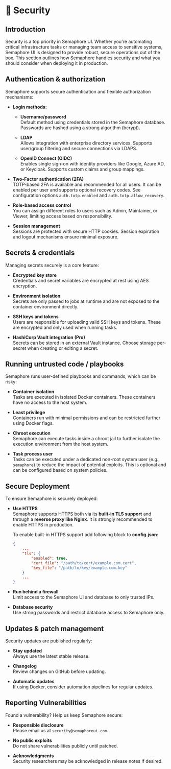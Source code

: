 # 🔐 Security

## Introduction

Security is a top priority in Semaphore UI. Whether you're automating critical infrastructure tasks or managing team access to sensitive systems, Semaphore UI is designed to provide robust, secure operations out of the box. This section outlines how Semaphore handles security and what you should consider when deploying it in production.

## Authentication & authorization

Semaphore supports secure authentication and flexible authorization mechanisms:

- **Login methods:**
  - **Username/password**<br>Default method using credentials stored in the Semaphore database. Passwords are hashed using a strong algorithm (bcrypt).

  - **LDAP**<br>Allows integration with enterprise directory services. Supports user/group filtering and secure connections via LDAPS.

  - **OpenID Connect (OIDC)**<br>Enables single sign-on with identity providers like Google, Azure AD, or Keycloak. Supports custom claims and group mappings.

- **Two-Factor authentication (2FA)**<br>TOTP-based 2FA is available and recommended for all users. It can be enabled per user and supports optional recovery codes. See configuration options `auth.totp.enabled` and `auth.totp.allow_recovery`.

- **Role-based access control**<br>You can assign different roles to users such as Admin, Maintainer, or Viewer, limiting access based on responsibility.

- **Session management**<br>Sessions are protected with secure HTTP cookies. Session expiration and logout mechanisms ensure minimal exposure.
<!-- - **Brute-Force Protection**: Login attempts are rate-limited to prevent brute-force attacks. -->

## Secrets & credentials

Managing secrets securely is a core feature:

- **Encrypted key store**<br>Credentials and secret variables are encrypted at rest using AES encryption.

- **Environment isolation**<br>Secrets are only passed to jobs at runtime and are not exposed to the container environment directly.

- **SSH keys and tokens**<br>Users are responsible for uploading valid SSH keys and tokens. These are encrypted and only used when running tasks.
- **HashiCorp Vault integration (Pro)**<br>Secrets can be stored in an external Vault instance. Choose storage per-secret when creating or editing a secret.

## Running untrusted code / playbooks

Semaphore runs user-defined playbooks and commands, which can be risky:

- **Container isolation**<br>Tasks are executed in isolated Docker containers. These containers have no access to the host system.

- **Least privilege**<br>Containers run with minimal permissions and can be restricted further using Docker flags.

- **Chroot execution**<br>Semaphore can execute tasks inside a chroot jail to further isolate the execution environment from the host system.

- **Task process user**<br>Tasks can be executed under a dedicated non-root system user (e.g., `semaphore`) to reduce the impact of potential exploits. This is optional and can be configured based on system policies.
<!-- - **Resource Limits**: To prevent abuse, CPU and memory limits can be applied. -->

## Secure Deployment

To ensure Semaphore is securely deployed:

- **Use HTTPS**<br>
    Semaphore supports HTTPS both via its **built-in TLS support** and through a **reverse proxy like Nginx**. It is strongly recommended to enable HTTPS in production.

    To enable built-in HTTPS support add following block to **config.json**:
    ```json
    {
        ...
        "tls": {
            "enabled": true,
            "cert_file": "/path/to/cert/example.com.cert",
            "key_file": "/path/to/key/example.com.key"
        }
        ...
    }
    ```

- **Run behind a firewall**<br>Limit access to the Semaphore UI and database to only trusted IPs.

- **Database security**<br>Use strong passwords and restrict database access to Semaphore only.

## Updates & patch management

Security updates are published regularly:

- **Stay updated**<br>Always use the latest stable release.

- **Changelog**<br>Review changes on GitHub before updating.

- **Automatic updates**<br>If using Docker, consider automation pipelines for regular updates.

<!-- ## Audit Logs & Monitoring

Semaphore provides basic audit logging:

- **User Activity**: Logins, failed attempts, and task executions are logged.
- **Configuration Changes**: Changes to settings, projects, and credentials are logged with timestamps.
- **Integration**: Logs can be forwarded to centralized logging systems like ELK or Prometheus exporters. -->

<!-- ## Backups & Disaster Recovery

To protect against data loss:

- **What to Back Up**: Semaphore database, configuration file, and secret storage.
- **How to Restore**: Follow the backup/restore guide in the admin docs.
- **Testing**: Periodically test restoring backups in a staging environment. -->

<!-- ## Common Vulnerabilities & Hardening Tips

- **Disable User Registration** if not needed to prevent unauthorized access.
- **Use Strong Passwords** and enforce complexity rules.
- **Limit Task Concurrency** to avoid resource exhaustion.
- **Restrict Access to Secrets** by managing team permissions carefully. -->

<!-- ## Compliance & Data Privacy

Semaphore collects minimal user data:

- **Data Handling**: Emails, IP logs, and session data are stored securely.
- **User Deletion**: Admins can delete user accounts and associated data upon request.
- **GDPR Compliance**: Self-hosted users are responsible for local compliance. -->

## Reporting Vulnerabilities

Found a vulnerability? Help us keep Semaphore secure:

- **Responsible disclosure**<br>Please email us at `security@semaphoreui.com`.

- **No public exploits**<br>Do not share vulnerabilities publicly until patched.

- **Acknowledgments**<br>Security researchers may be acknowledged in release notes if desired.

